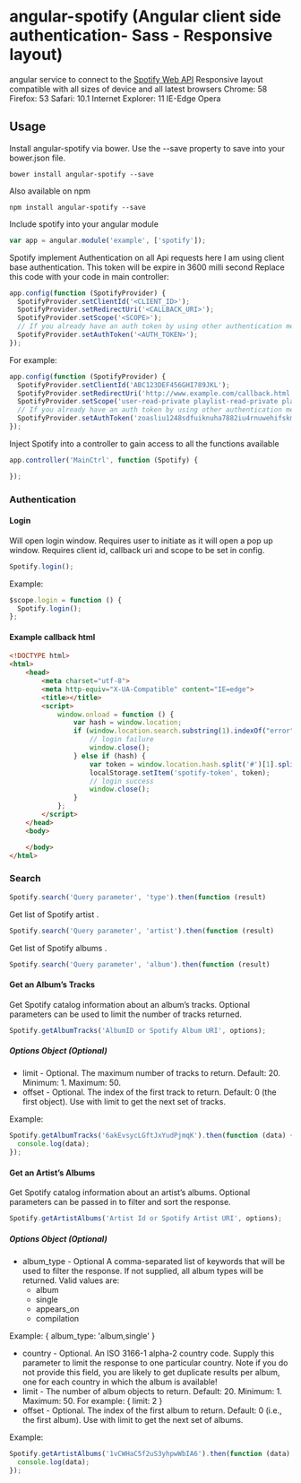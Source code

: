 # angular-spotify (Angular client side authentication- Sass - Responsive layout)



angular service to connect to the [Spotify Web API](https://developer.spotify.com/web-api/)
Responsive layout compatible with all sizes of device and all latest browsers
Chrome: 58
Firefox: 53
Safari: 10.1
Internet Explorer: 11
IE-Edge
Opera

## Usage

Install angular-spotify via bower. Use the --save property to save into your bower.json file.
```shell
bower install angular-spotify --save
```
Also available on npm
```shell
npm install angular-spotify --save
```

Include spotify into your angular module
```js
var app = angular.module('example', ['spotify']);
```

Spotify implement Authentication on all Api requests here I am using client base authentication. This token will be expire in 3600 milli second Replace this code with your code in main controller:
```js
app.config(function (SpotifyProvider) {
  SpotifyProvider.setClientId('<CLIENT_ID>');
  SpotifyProvider.setRedirectUri('<CALLBACK_URI>');
  SpotifyProvider.setScope('<SCOPE>');
  // If you already have an auth token by using other authentication methods
  SpotifyProvider.setAuthToken('<AUTH_TOKEN>');
});
```
For example:
```js
app.config(function (SpotifyProvider) {
  SpotifyProvider.setClientId('ABC123DEF456GHI789JKL');
  SpotifyProvider.setRedirectUri('http://www.example.com/callback.html');
  SpotifyProvider.setScope('user-read-private playlist-read-private playlist-modify-private playlist-modify-public');
  // If you already have an auth token by using other authentication methods 
  SpotifyProvider.setAuthToken('zoasliu1248sdfuiknuha7882iu4rnuwehifskmkiuwhjg23');
});
```


Inject Spotify into a controller to gain access to all the functions available
```js
app.controller('MainCtrl', function (Spotify) {

});
```

### Authentication
#### Login
Will open login window. Requires user to initiate as it will open a pop up window.
Requires client id, callback uri and scope to be set in config.
```js
Spotify.login();
```

Example:
```js
$scope.login = function () {
  Spotify.login();
};
```

#### Example callback html
```html
<!DOCTYPE html>
<html>
    <head>
        <meta charset="utf-8">
        <meta http-equiv="X-UA-Compatible" content="IE=edge">
        <title></title>
        <script>
            window.onload = function () {
                var hash = window.location;
                if (window.location.search.substring(1).indexOf("error") !== -1) {
                    // login failure
                    window.close();
                } else if (hash) {
                    var token = window.location.hash.split('#')[1].split('=')[1].split('&')[0];
                    localStorage.setItem('spotify-token', token);
                    // login success
                    window.close();
                }
            };
        </script>
    </head>
    <body>

    </body>
</html>
```


### Search 
```js
Spotify.search('Query parameter', 'type').then(function (result)
```
Get list of Spotify artist .
```js
Spotify.search('Query parameter', 'artist').then(function (result)
```

Get list of Spotify albums .
```js
Spotify.search('Query parameter', 'album').then(function (result)
```

#### Get an Album’s Tracks
Get Spotify catalog information about an album’s tracks. Optional parameters can be used to limit the number of tracks returned.
```js
Spotify.getAlbumTracks('AlbumID or Spotify Album URI', options);
```
##### Options Object (Optional)
 - limit - Optional. The maximum number of tracks to return. Default: 20. Minimum: 1. Maximum: 50.
 - offset - Optional. The index of the first track to return. Default: 0 (the first object). Use with limit to get the next set of tracks.

Example:
```js
Spotify.getAlbumTracks('6akEvsycLGftJxYudPjmqK').then(function (data) {
  console.log(data);
});
```

#### Get an Artist’s Albums
Get Spotify catalog information about an artist’s albums. Optional parameters can be passed in to filter and sort the response.
```js
Spotify.getArtistAlbums('Artist Id or Spotify Artist URI', options);
```

##### Options Object (Optional)
 - album_type - Optional A comma-separated list of keywords that will be used to filter the response. If not supplied, all album types will be returned. Valid values are:
   - album
   - single
   - appears_on
   - compilation

Example: { album_type: 'album,single' }
 - country - Optional. An ISO 3166-1 alpha-2 country code. Supply this parameter to limit the response to one particular country. Note if you do not provide this field, you are likely to get duplicate results per album, one for each country in which the album is available!
 - limit - The number of album objects to return. Default: 20. Minimum: 1. Maximum: 50. For example: { limit: 2 }
 - offset - Optional. The index of the first album to return. Default: 0 (i.e., the first album). Use with limit to get the next set of albums.


Example:
```js
Spotify.getArtistAlbums('1vCWHaC5f2uS3yhpwWbIA6').then(function (data) {
  console.log(data);
});
```
